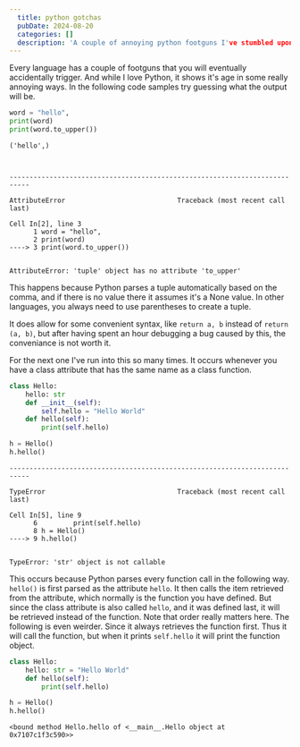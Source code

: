 ```yaml
---
  title: python gotchas
  pubDate: 2024-08-20
  categories: []
  description: 'A couple of annoying python footguns I've stumbled upon'
---
```

Every language has a couple of footguns that you will eventually accidentally trigger. And while I love Python, it shows it's age in some really annoying ways. In the following code samples try guessing what the output will be.


```python
word = "hello",
print(word)
print(word.to_upper())
```

    ('hello',)



    ---------------------------------------------------------------------------

    AttributeError                            Traceback (most recent call last)

    Cell In[2], line 3
          1 word = "hello",
          2 print(word)
    ----> 3 print(word.to_upper())


    AttributeError: 'tuple' object has no attribute 'to_upper'


This happens because Python parses a tuple automatically based on the comma, and if there is no value there it assumes it's a None value. In other languages, you always need to use parentheses to create a tuple.

It does allow for some convenient syntax, like `return a, b` instead of `return (a, b)`, but after having spent an hour debugging a bug caused by this, the conveniance is not worth it.

For the next one I've run into this so many times. It occurs whenever you have a class attribute that has the same name as a class function.


```python
class Hello:
    hello: str
    def __init__(self):
        self.hello = "Hello World"
    def hello(self):
        print(self.hello)

h = Hello()
h.hello()
```


    ---------------------------------------------------------------------------

    TypeError                                 Traceback (most recent call last)

    Cell In[5], line 9
          6         print(self.hello)
          8 h = Hello()
    ----> 9 h.hello()


    TypeError: 'str' object is not callable


This occurs because Python parses every function call in the following way. `hello()` is first parsed as the attribute `hello`. It then calls the item retrieved from the attribute, which normally is the function you have defined. But since the class attribute is also called `hello`, and it was defined last, it will be retrieved instead of the function. Note that order really matters here. The following is even weirder. Since it always retrieves the function first. Thus it will call the function, but when it prints `self.hello` it will print the function object.


```python
class Hello:
    hello: str = "Hello World"
    def hello(self):
        print(self.hello)

h = Hello()
h.hello()
```

    <bound method Hello.hello of <__main__.Hello object at 0x7107c1f3c590>>


